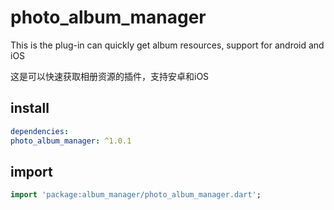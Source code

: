 # photo_album_manager


This is the plug-in can quickly get album resources, support for android and iOS

这是可以快速获取相册资源的插件，支持安卓和iOS



## install


```yaml
dependencies:
photo_album_manager: ^1.0.1
```

## import

```dart
import 'package:album_manager/photo_album_manager.dart';
```


